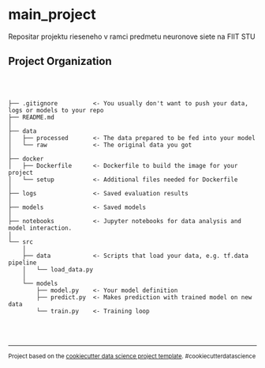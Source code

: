 main_project
==============================

Repositar projektu rieseneho v ramci predmetu neuronove siete na FIIT STU

Project Organization
------------

<br/><br/>

```
├── .gitignore          <- You usually don't want to push your data, logs or models to your repo
├── README.md
│
├── data
│   ├── processed       <- The data prepared to be fed into your model
│   └── raw             <- The original data you got
│
├── docker
│   ├── Dockerfile      <- Dockerfile to build the image for your project
│   └── setup           <- Additional files needed for Dockerfile
│
├── logs                <- Saved evaluation results
│
├── models              <- Saved models
│
├── notebooks           <- Jupyter notebooks for data analysis and model interaction.
│
└── src
    │
    ├── data            <- Scripts that load your data, e.g. tf.data pipeline
    │   └── load_data.py
    │
    └── models         
        ├── model.py    <- Your model definition
        ├── predict.py  <- Makes prediction with trained model on new data
        └── train.py    <- Training loop

```
<br/><br/>


--------

<p><small>Project based on the <a target="_blank" href="https://drivendata.github.io/cookiecutter-data-science/">cookiecutter data science project template</a>. #cookiecutterdatascience</small></p>
